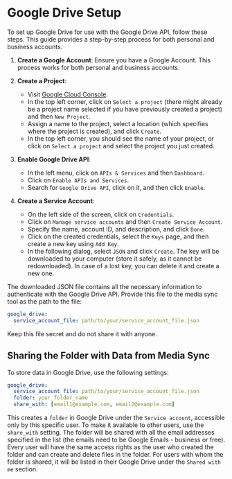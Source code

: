 # Google Drive Setup

To set up Google Drive for use with the Google Drive API, follow these steps. This guide provides a step-by-step process for both personal and business accounts.

1. **Create a Google Account**: Ensure you have a Google Account. This process works for both personal and business accounts.

2. **Create a Project**:
   - Visit [Google Cloud Console](https://console.cloud.google.com/).
   - In the top left corner, click on `Select a project` (there might already be a project name selected if you have previously created a project) and then `New Project`.
   - Assign a name to the project, select a location (which specifies where the project is created), and click `Create`.
   - In the top left corner, you should see the name of your project, or click on `Select a project` and select the project you just created.

3. **Enable Google Drive API**:
   - In the left menu, click on `APIs & Services` and then `Dashboard`.
   - Click on `Enable APIs and Services`.
   - Search for `Google Drive API`, click on it, and then click `Enable`.

4. **Create a Service Account**:
   - On the left side of the screen, click on `Credentials`.
   - Click on `Manage service accounts` and then `Create Service Account`.
   - Specify the name, account ID, and description, and click `Done`.
   - Click on the created credentials, select the `Keys` page, and then create a new key using `Add Key`.
   - In the following dialog, select `JSON` and click `Create`. The key will be downloaded to your computer (store it safely, as it cannot be redownloaded). In case of a lost key, you can delete it and create a new one.

The downloaded JSON file contains all the necessary information to authenticate with the Google Drive API. Provide this file to the media sync tool as the path to the file:

```yaml
google_drive:
  service_account_file: path/to/your/service_account_file.json
```

Keep this file secret and do not share it with anyone.

## Sharing the Folder with Data from Media Sync

To store data in Google Drive, use the following settings:

```yaml
google_drive:
  service_account_file: path/to/your/service_account_file.json
  folder: your_folder_name
  share_with: [email1@example.com, email2@example.com]
```

This creates a `folder` in Google Drive under the `Service account`, accessible only by this specific user. To make it available to other users, use the `share_with` setting. The folder will be shared with all the email addresses specified in the list (the emails need to be Google Emails - business or free). Every user will have the same access rights as the user who created the folder and can create and delete files in the folder. For users with whom the folder is shared, it will be listed in their Google Drive under the `Shared with me` section.
